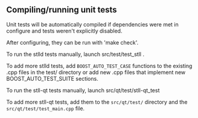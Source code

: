 Compiling/running unit tests
------------------------------------

Unit tests will be automatically compiled if dependencies were met in configure
and tests weren't explicitly disabled.

After configuring, they can be run with 'make check'.

To run the stlld tests manually, launch src/test/test_stll .

To add more stlld tests, add `BOOST_AUTO_TEST_CASE` functions to the existing
.cpp files in the test/ directory or add new .cpp files that
implement new BOOST_AUTO_TEST_SUITE sections.

To run the stll-qt tests manually, launch src/qt/test/stll-qt_test

To add more stll-qt tests, add them to the `src/qt/test/` directory and
the `src/qt/test/test_main.cpp` file.
